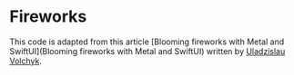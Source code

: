 # Fireworks

This code is adapted from this article [Blooming fireworks with Metal and SwiftUI](Blooming fireworks with Metal and SwiftUI) written by [Uladzislau Volchyk](https://uvolchyk.medium.com).

